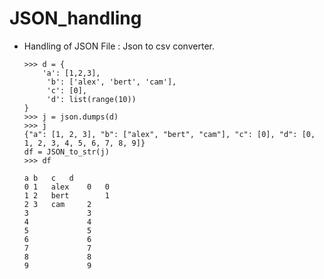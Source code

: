 # JSON_handling


- Handling of JSON File : Json to csv converter.
      
      >>> d = {
          'a': [1,2,3],
           'b': ['alex', 'bert', 'cam'],
           'c': [0],
           'd': list(range(10))
      }
      >>> j = json.dumps(d)
      >>> j
      {"a": [1, 2, 3], "b": ["alex", "bert", "cam"], "c": [0], "d": [0, 1, 2, 3, 4, 5, 6, 7, 8, 9]}
      df = JSON_to_str(j)
      >>> df

      a	b	c	d
      0	1	alex	0	0
      1	2	bert		1
      2	3	cam		2
      3				3
      4				4
      5				5
      6				6
      7				7
      8				8
      9				9
